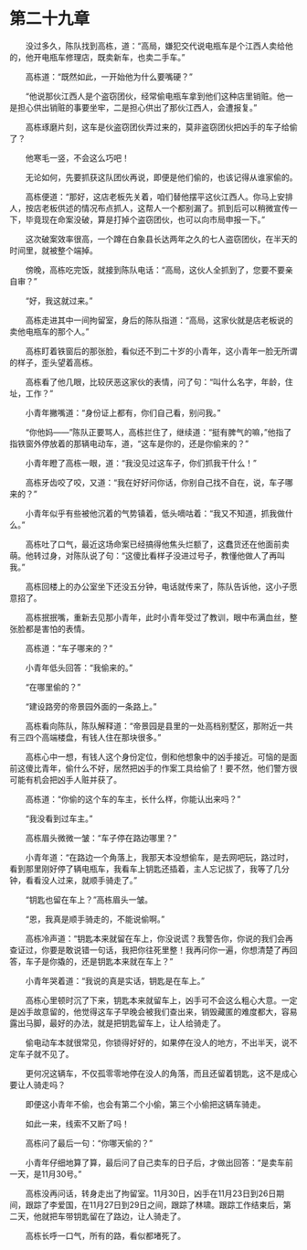 #	第二十九章

　　没过多久，陈队找到高栋，道：“高局，嫌犯交代说电瓶车是个江西人卖给他的，他开电瓶车修理店，既卖新车，也卖二手车。”

　　高栋道：“既然如此，一开始他为什么要嘴硬？”

　　“他说那伙江西人是个盗窃团伙，经常偷电瓶车拿到他们这种店里销赃。他一是担心供出销赃的事要坐牢，二是担心供出了那伙江西人，会遭报复。”

　　高栋琢磨片刻，这车是伙盗窃团伙弄过来的，莫非盗窃团伙把凶手的车子给偷了？

　　他寒毛一竖，不会这么巧吧！

　　无论如何，先要抓获这队团伙再说，即便是他们偷的，也该记得从谁家偷的。

　　高栋便道：“那好，这店老板先关着，咱们替他摆平这伙江西人。你马上安排人，按店老板供述的情况布点抓人，这帮人一个都别漏了。抓到后可以稍微宣传一下，毕竟现在命案没破，算是打掉个盗窃团伙，也可以向市局申报一下。”

　　这次破案效率很高，一个蹲在白象县长达两年之久的七人盗窃团伙，在半天的时间里，就被整个端掉。

　　傍晚，高栋吃完饭，就接到陈队电话：“高局，这伙人全抓到了，您要不要亲自审？”

　　“好，我这就过来。”

　　高栋走进其中一间拘留室，身后的陈队指道：“高局，这家伙就是店老板说的卖他电瓶车的那个人。”

　　高栋盯着铁窗后的那张脸，看似还不到二十岁的小青年，这小青年一脸无所谓的样子，歪头望着高栋。

　　高栋看了他几眼，比较厌恶这家伙的表情，问了句：“叫什么名字，年龄，住址，工作？”

　　小青年撇嘴道：“身份证上都有，你们自己看，别问我。”

　　“你他妈——”陈队正要骂人，高栋拦住了，继续道：“挺有脾气的嘛，”他指了指铁窗外停放着的那辆电动车，道，“这车是你的，还是你偷来的？”

　　小青年瞪了高栋一眼，道：“我没见过这车子，你们抓我干什么！”

　　高栋牙齿咬了咬，又道：“我在好好问你话，你别自己找不自在，说，车子哪来的？”

　　小青年似乎有些被他沉着的气势镇着，低头嘀咕着：“我又不知道，抓我做什么。”

　　高栋吐了口气，最近这场命案已经搞得他焦头烂额了，这蠢货还在他面前卖萌。他转过身，对陈队说了句：“这傻比看样子没进过号子，教懂他做人了再叫我。”

　　高栋回楼上的办公室坐下还没五分钟，电话就传来了，陈队告诉他，这小子愿意招了。

　　高栋抿抿嘴，重新去见那小青年，此时小青年受过了教训，眼中布满血丝，整张脸都是害怕的表情。

　　高栋道：“车子哪来的？”

　　小青年低头回答：“我偷来的。”

　　“在哪里偷的？”

　　“建设路旁的帝景园外面的一条路上。”

　　高栋看向陈队，陈队解释道：“帝景园是县里的一处高档别墅区，那附近一共有三四个高端楼盘，有钱人住在那块很多。”

　　高栋心中一想，有钱人这个身份定位，倒和他想象中的凶手接近。可恼的是面前这傻比青年，偷什么不好，居然把凶手的作案工具给偷了！要不然，他们警方很可能有机会把凶手人赃并获了。

　　高栋道：“你偷的这个车的车主，长什么样，你能认出来吗？”

　　“我没看到过车主。”

　　高栋眉头微微一皱：“车子停在路边哪里？”

　　小青年道：“在路边一个角落上，我那天本没想偷车，是去网吧玩，路过时，看到那里刚好停了辆电瓶车，我看车上钥匙还插着，主人忘记拔了，我等了几分钟，看看没人过来，就顺手骑走了。”

　　“钥匙也留在车上？”高栋眉头一皱。

　　“恩，我真是顺手骑走的，不能说偷啊。”

　　高栋冷声道：“钥匙本来就留在车上，你没说谎？我警告你，你说的我们会再查证过，你要是敢说错一句话，我把你往死里整！我再问你一遍，你想清楚了再回答，车子是你撬的，还是钥匙本来就在车上？”

　　小青年哭着道：“我说的真是实话，钥匙是在车上。”

　　高栋心里顿时沉了下来，钥匙本来就留车上，凶手可不会这么粗心大意。一定是凶手故意留的，他觉得这车子早晚会被我们查出来，销毁藏匿的难度都大，容易露出马脚，最好的办法，就是把钥匙留车上，让人给骑走了。

　　偷电动车本就很常见，你锁得好好的，如果停在没人的地方，不出半天，说不定车子就不见了。

　　更何况这辆车，不仅孤零零地停在没人的角落，而且还留着钥匙，这不是成心要让人骑走吗？

　　即便这小青年不偷，也会有第二个小偷，第三个小偷把这辆车骑走。

　　如此一来，线索不又断了吗！

　　高栋问了最后一句：“你哪天偷的？”

　　小青年仔细地算了算，最后问了自己卖车的日子后，才做出回答：“是卖车前一天，是11月30号。”

　　高栋没再问话，转身走出了拘留室。11月30日，凶手在11月23日到26日期间，跟踪了李爱国，在11月27日到29日之间，跟踪了林啸。跟踪工作结束后，第二天，他就把车带钥匙留在了路边，让人骑走了。

　　高栋长呼一口气，所有的路，看似都堵死了。

